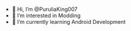 - 👋 Hi, I’m @PuruliaKing007
- 👀 I’m interested in Modding
- 🌱 I’m currently learning Android Development

<!---
PuruliaKing007/PuruliaKing007 is a ✨ special ✨ repository because its `README.md` (this file) appears on your GitHub profile.
You can click the Preview link to take a look at your changes.
--->
